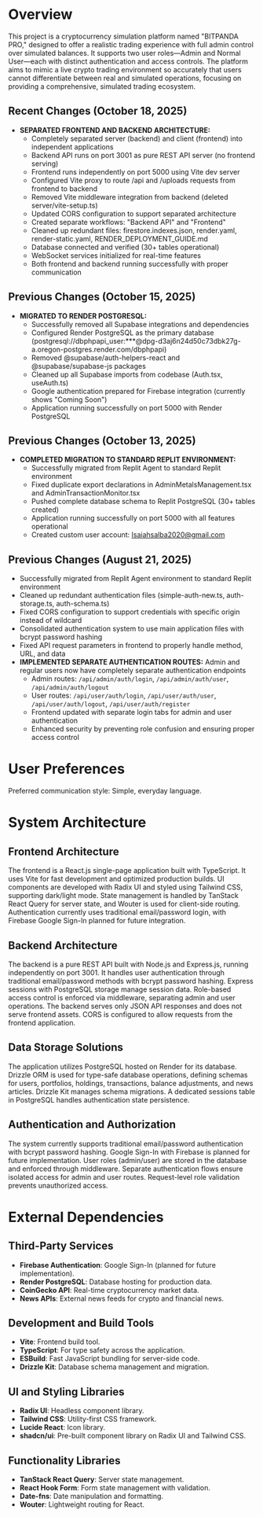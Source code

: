 # Overview

This project is a cryptocurrency simulation platform named "BITPANDA PRO," designed to offer a realistic trading experience with full admin control over simulated balances. It supports two user roles—Admin and Normal User—each with distinct authentication and access controls. The platform aims to mimic a live crypto trading environment so accurately that users cannot differentiate between real and simulated operations, focusing on providing a comprehensive, simulated trading ecosystem.

## Recent Changes (October 18, 2025)
- **SEPARATED FRONTEND AND BACKEND ARCHITECTURE:**
  - Completely separated server (backend) and client (frontend) into independent applications
  - Backend API runs on port 3001 as pure REST API server (no frontend serving)
  - Frontend runs independently on port 5000 using Vite dev server
  - Configured Vite proxy to route /api and /uploads requests from frontend to backend
  - Removed Vite middleware integration from backend (deleted server/vite-setup.ts)
  - Updated CORS configuration to support separated architecture
  - Created separate workflows: "Backend API" and "Frontend"
  - Cleaned up redundant files: firestore.indexes.json, render.yaml, render-static.yaml, RENDER_DEPLOYMENT_GUIDE.md
  - Database connected and verified (30+ tables operational)
  - WebSocket services initialized for real-time features
  - Both frontend and backend running successfully with proper communication

## Previous Changes (October 15, 2025)
- **MIGRATED TO RENDER POSTGRESQL:**
  - Successfully removed all Supabase integrations and dependencies
  - Configured Render PostgreSQL as the primary database (postgresql://dbphpapi_user:***@dpg-d3aj6n24d50c73dbk27g-a.oregon-postgres.render.com/dbphpapi)
  - Removed @supabase/auth-helpers-react and @supabase/supabase-js packages
  - Cleaned up all Supabase imports from codebase (Auth.tsx, useAuth.ts)
  - Google authentication prepared for Firebase integration (currently shows "Coming Soon")
  - Application running successfully on port 5000 with Render PostgreSQL

## Previous Changes (October 13, 2025)
- **COMPLETED MIGRATION TO STANDARD REPLIT ENVIRONMENT:**
  - Successfully migrated from Replit Agent to standard Replit environment
  - Fixed duplicate export declarations in AdminMetalsManagement.tsx and AdminTransactionMonitor.tsx
  - Pushed complete database schema to Replit PostgreSQL (30+ tables created)
  - Application running successfully on port 5000 with all features operational
  - Created custom user account: Isaiahsalba2020@gmail.com

## Previous Changes (August 21, 2025)
- Successfully migrated from Replit Agent environment to standard Replit environment
- Cleaned up redundant authentication files (simple-auth-new.ts, auth-storage.ts, auth-schema.ts)
- Fixed CORS configuration to support credentials with specific origin instead of wildcard
- Consolidated authentication system to use main application files with bcrypt password hashing
- Fixed API request parameters in frontend to properly handle method, URL, and data
- **IMPLEMENTED SEPARATE AUTHENTICATION ROUTES:** Admin and regular users now have completely separate authentication endpoints
  - Admin routes: `/api/admin/auth/login`, `/api/admin/auth/user`, `/api/admin/auth/logout`
  - User routes: `/api/user/auth/login`, `/api/user/auth/user`, `/api/user/auth/logout`, `/api/user/auth/register`
  - Frontend updated with separate login tabs for admin and user authentication
  - Enhanced security by preventing role confusion and ensuring proper access control

# User Preferences

Preferred communication style: Simple, everyday language.

# System Architecture

## Frontend Architecture
The frontend is a React.js single-page application built with TypeScript. It uses Vite for fast development and optimized production builds. UI components are developed with Radix UI and styled using Tailwind CSS, supporting dark/light mode. State management is handled by TanStack React Query for server state, and Wouter is used for client-side routing. Authentication currently uses traditional email/password login, with Firebase Google Sign-In planned for future integration.

## Backend Architecture
The backend is a pure REST API built with Node.js and Express.js, running independently on port 3001. It handles user authentication through traditional email/password methods with bcrypt password hashing. Express sessions with PostgreSQL storage manage session data. Role-based access control is enforced via middleware, separating admin and user operations. The backend serves only JSON API responses and does not serve frontend assets. CORS is configured to allow requests from the frontend application.

## Data Storage Solutions
The application utilizes PostgreSQL hosted on Render for its database. Drizzle ORM is used for type-safe database operations, defining schemas for users, portfolios, holdings, transactions, balance adjustments, and news articles. Drizzle Kit manages schema migrations. A dedicated sessions table in PostgreSQL handles authentication state persistence.

## Authentication and Authorization
The system currently supports traditional email/password authentication with bcrypt password hashing. Google Sign-In with Firebase is planned for future implementation. User roles (admin/user) are stored in the database and enforced through middleware. Separate authentication flows ensure isolated access for admin and user routes. Request-level role validation prevents unauthorized access.

# External Dependencies

## Third-Party Services
- **Firebase Authentication**: Google Sign-In (planned for future implementation).
- **Render PostgreSQL**: Database hosting for production data.
- **CoinGecko API**: Real-time cryptocurrency market data.
- **News APIs**: External news feeds for crypto and financial news.

## Development and Build Tools
- **Vite**: Frontend build tool.
- **TypeScript**: For type safety across the application.
- **ESBuild**: Fast JavaScript bundling for server-side code.
- **Drizzle Kit**: Database schema management and migration.

## UI and Styling Libraries
- **Radix UI**: Headless component library.
- **Tailwind CSS**: Utility-first CSS framework.
- **Lucide React**: Icon library.
- **shadcn/ui**: Pre-built component library on Radix UI and Tailwind CSS.

## Functionality Libraries
- **TanStack React Query**: Server state management.
- **React Hook Form**: Form state management with validation.
- **Date-fns**: Date manipulation and formatting.
- **Wouter**: Lightweight routing for React.